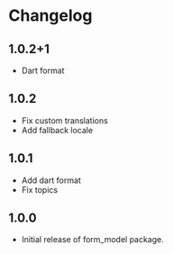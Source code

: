 # Changelog

## 1.0.2+1

- Dart format

## 1.0.2 

- Fix custom translations
- Add fallback locale

## 1.0.1

- Add dart format
- Fix topics

## 1.0.0

- Initial release of form_model package.

